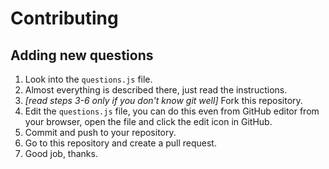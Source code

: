 # Contributing

## Adding new questions

1. Look into the `questions.js` file.
2. Almost everything is described there, just read the instructions.
3. *[read steps 3-6 only if you don't know git well]* Fork this repository.
4. Edit the `questions.js` file, you can do this even from GitHub editor from your browser, open the file and click the edit icon in GitHub.
5. Commit and push to your repository.
6. Go to this repository and create a pull request.
7. Good job, thanks.
